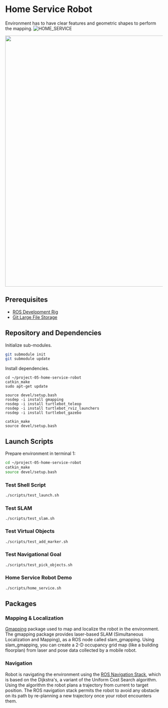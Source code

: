 # Home Service Robot

Environment has to have clear features and geometric shapes to perform the mapping.
![HOME_SERVICE](https://github.com/miharothl/lab-robotics/blob/master/project-05-home-service-robot/images/home-service.gif?raw=true)

<p align="center">
  <img src="https://github.com/miharothl/lab-robotics/blob/master/project-05-home-service-robot/images/home-service.gif?raw=true" width="800" />
</p>


## Prerequisites

* [ROS Development Rig](https://github.com/miharothl/nvidia-docker-novnc)
* [Git Large File Storage](https://git-lfs.github.com/)

## Repository and Dependencies

Initialize sub-modules. 

``` bash
git submodule init
git submodule update
```

Install dependencies.
```
cd ~/project-05-home-service-robot
catkin_make
sudo apt-get update

source devel/setup.bash
rosdep -i install gmapping
rosdep -i install turtlebot_teleop
rosdep -i install turtlebot_rviz_launchers
rosdep -i install turtlebot_gazebo

catkin_make
source devel/setup.bash
```

## Launch Scripts

Prepare environment in terminal 1:

``` bash
cd ~/project-05-home-service-robot
catkin_make
source devel/setup.bash
```

### Test Shell Script

``` bash
./scripts/test_launch.sh
```

### Test SLAM

```
./scripts/test_slam.sh
```

### Test Virtual Objects

``` bash
./scripts/test_add_marker.sh
```

### Test Navigational Goal

``` bash
./scripts/test_pick_objects.sh
```

### Home Service Robot Demo

``` bash
./scripts/home_service.sh
```

## Packages

### Mapping & Localization 

[Gmapping](http://wiki.ros.org/gmapping) package used to map and localize the robot in the environment. The gmapping package provides laser-based SLAM
(Simultaneous Localization and Mapping), as a ROS node called slam_gmapping. Using slam_gmapping, you can create
a 2-D occupancy grid map (like a building floorplan) from laser and pose data collected by a mobile robot.

### Navigation

Robot is navigating the environment using the [ROS Navigation Stack](http://wiki.ros.org/navigation), which is based on the Dijkstra's, a variant of the Uniform Cost Search algorithm.
Using the algorithm the robot plans a trajectory from current to target position. The ROS navigation stack permits the robot to avoid any obstacle on its path
by re-planning a new trajectory once your robot encounters them. 
